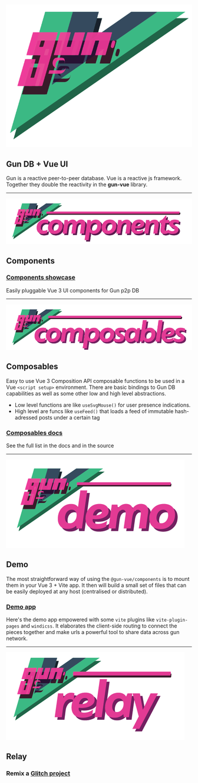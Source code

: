 ![@gun-vue logo](/media/png/logo.png)

## Gun DB + Vue UI

Gun is a reactive peer-to-peer database. Vue is a reactive js framework. Together they double the reactivity in the **gun-vue** library.

---

![](/media/png/components.png)

## Components

### [Components showcase](/components/)

Easily pluggable Vue 3 UI components for Gun p2p DB

---

![](/media/png/composables.png)

## Composables

Easy to use Vue 3 Composition API composable functions to be used in a Vue `<script setup>` environment. There are basic bindings to Gun DB capabilities as well as some other low and high level abstractions.

- Low level functions are like `useSvgMouse()` for user presence indications.
- High level are funcs like `useFeed()` that loads a feed of immutable hash-adressed posts under a certain tag

### [Composables docs](/docs)

See the full list in the docs and in the source

---

![](/media/png/demo.png)

## Demo

The most straightforward way of using the `@gun-vue/components` is to mount them in your Vue 3 + Vite app. It then will build a small set of files that can be easily deployed at any host (centralised or distributed).

### [Demo app](/demo/)

Here's the demo app empowered with some `vite` plugins like `vite-plugin-pages` and `windicss`. It elaborates the client-side routing to connect the pieces together and make urls a powerful tool to share data across gun network.

---

![](/media/png/relay.png)

## Relay

### Remix a [Glitch project](https://glitch.com/~etogun)
